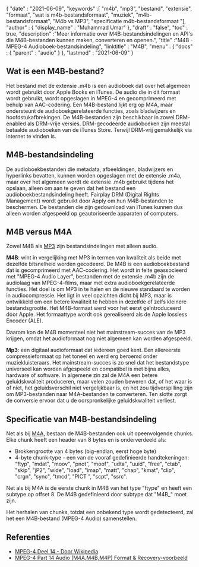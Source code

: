 {
  "date" : "2021-06-09",
  "keywords" :[ "m4b", "mp3", "bestand", "extensie", "formaat", "wat is m4b-bestandsformaat", "muziek", "m4b-bestandsformaat", "M4b vs MP3", "specificatie m4b-bestandsformaat "],
  "author" : {
    "display_name" : "Muhammad Umar"
},
  "draft" : "false",
  "toc" : true,
  "description" :"Meer informatie over M4B-bestandsindelingen en API's die M4B-bestanden kunnen maken, converteren en openen.",
  "title" :"M4B - MPEG-4 Audioboek-bestandsindeling",
  "linktitle" : "M4B",
  "menu" : {
    "docs" : {
      "parent" : "audio"
}
},
  "lastmod" : "2021-06-09"
}

## Wat is een M4B-bestand?

Het bestand met de extensie .m4b is een audioboek dat over het algemeen wordt gebruikt door Apple Books en iTunes. De audio die in dit formaat wordt gebruikt, wordt opgeslagen in MPEG-4 en gecomprimeerd met behulp van AAC-codering. Een M4B-bestand lijkt erg op M4A, maar ondersteunt de audioboekgerelateerde functies, zoals bladwijzers en hoofdstukafbrekingen. De M4B-bestanden zijn beschikbaar in zowel DRM-enabled als DRM-vrije versies. DRM-gecodeerde audioboeken zijn meestal betaalde audioboeken van de iTunes Store. Terwijl DRM-vrij gemakkelijk via internet te vinden is.

## M4B-bestandsindeling

De audioboekbestanden die metadata, afbeeldingen, bladwijzers en hyperlinks bevatten, kunnen worden opgeslagen met de extensie .m4a, maar over het algemeen wordt de extensie .m4b gebruikt tijdens het opslaan, alleen om aan te geven dat het bestand een audioboekbestandsindeling heeft. Fairplay DRM (Digital Rights Management) wordt gebruikt door Apply om hun M4B-bestanden te beschermen. De bestanden die zijn gedownload van iTunes kunnen dus alleen worden afgespeeld op geautoriseerde apparaten of computers.


## M4B versus M4A

Zowel M4B als [MP3](/audio/mp3/) zijn bestandsindelingen met alleen audio.

**M4B**: wint in vergelijking met MP3 in termen van kwaliteit als beide met dezelfde bitsnelheid worden gecodeerd. De M4B is een audioboekbestand dat is gecomprimeerd met AAC-codering. Het wordt in feite geassocieerd met "MPEG-4 Audio Layer", bestanden met de extensie .m4b zijn de audiolaag van MPEG-4-films, maar met extra audioboekgerelateerde functies. Het doel is om MP3 in te halen en de nieuwe standaard te worden in audiocompressie. Het ligt in veel opzichten dicht bij MP3, maar is ontwikkeld om een betere kwaliteit te hebben in dezelfde of zelfs kleinere bestandsgrootte. Het M4B-formaat werd voor het eerst geïntroduceerd door Apple. Het formaattype wordt ook gerealiseerd als de Apple lossless Encoder (ALE).

Daarom kon de M4B momenteel niet het mainstream-succes van de MP3 krijgen, omdat het audioformaat nog niet algemeen kan worden afgespeeld.

**Mp3**: een digitaal audioformaat dat iedereen goed kent. Een allereerste compressieformaat op het toneel en werd erg beroemd onder muziekluisteraars. Het mainstream-succes is zo snel dat het bestandstype universeel kan worden afgespeeld en compatibel is met bijna alles, hardware of software. In algemene zin zal de M4A een betere geluidskwaliteit produceren, maar velen zouden beweren dat, of het waar is of niet, het geluidsverschil niet vergelijkbaar is, en het zou tijdverspilling zijn om MP3-bestanden naar M4A-bestanden te converteren. Ten slotte zorgt de conversie ervoor dat u de oorspronkelijke geluidskwaliteit verliest.

## Specificatie van M4B-bestandsindeling

Net als bij [M4A](/nl/audio/m4a/), bestaan de M4B-bestanden ook uit opeenvolgende chunks. Elke chunk heeft een header van 8 bytes en is onderverdeeld als:
- Brokkengrootte van 4 bytes (big-endian, eerst hoge byte)
- 4-byte chunk-type - een van de vooraf gedefinieerde handtekeningen: "ftyp", "mdat", "moov", "pnot", "moof", "udta", "uuid", "free", "ctab", "skip", "jP2", "wide", "load", "imap", "matt", "chap", "kmat", "clip", "crgn", "sync", "tmcd", "PICT ", "scpt", "ssrc".

Net als bij M4A is de eerste chunk in M4B van het type "ftype" en heeft een subtype op offset 8. De M4B gedefinieerd door subtype dat "M4B_" moet zijn.

Het herhalen van chunks, totdat een onbekend type wordt gedetecteerd, zal het een M4B-bestand (MPEG-4 Audio) samenstellen.

## Referenties

* [MPEG-4 Deel 14 - Door Wikipedia](https://en.wikipedia.org/wiki/MPEG-4_Part_14)
* [MPEG-4 Part 14 Audio (M4A,M4B,M4P) Format & Recovery-voorbeeld](https://www.file-recovery.com/m4a-signature-format.htm)

